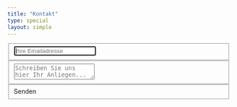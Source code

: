 ```yaml
---
title: "Kontakt"
type: special
layout: simple
---
```


<form id="contact">
    <fieldset>
        <input placeholder="Ihre Emailadresse" type="email" tabindex="1" required autofocus class="postmail_email">
        <div class="postmail_email_info"></div>
    </fieldset>
    <fieldset style="display:none;">
        <input placeholder="Titel" class="postmail_subject" type="text" name="subject" value="Kontaktformular kammermusik-hondrich.ch">
    </fieldset>
    <fieldset>
        <textarea class="postmail_content" placeholder="Schreiben Sie uns hier Ihr Anliegen..." tabindex="2" required></textarea>
        <div class="postmail_content_info"></div>
    </fieldset>
    <fieldset>
        <div class="postmail_send button right">Senden</div>
        <div class="postmail_sent_info"></div>
    </fieldset>
</form>
